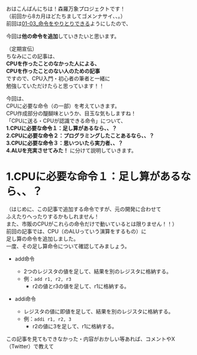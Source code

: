 おはこんばんにちは！森羅万象プロジェクトです！  
（前回から8カ月ほどたちましてゴメンナサイ、、。）  
前回は[01-03_命令をやりとりできる](https://github.com/shinrabansyo/tech-blog/blob/main/Articles/01-CPU%E3%82%92%E3%81%A4%E3%81%8F%E3%82%8D%E3%81%86%EF%BC%88%E3%81%84%E3%81%8D%E3%81%AA%E3%82%8A%EF%BC%81%EF%BC%9F%EF%BC%89/01-03_%E5%91%BD%E4%BB%A4%E3%82%92%E9%80%81%E3%82%8B%E3%83%BB%E5%8F%97%E3%81%91%E5%8F%96%E3%82%8B/01-03_%E5%91%BD%E4%BB%A4%E3%82%92%E9%80%81%E3%82%8B%E3%83%BB%E5%8F%97%E3%81%91%E5%8F%96%E3%82%8B.md)ようにしたので、  
  
今回は**他の命令を追加**していきたいと思います。  

（定期宣伝）  
ちなみにこの記事は、   
**CPUを作ったことのなかった人による、**  
**CPUを作ったことのない人のための記事**  
ですので、CPU入門・初心者の筆者と一緒に  
勉強していただけたらと思っています！！  
  
今回は、  
CPUに必要な命令（の一部）を考えていきます。  
CPU作成部分の醍醐味というか、目玉な気もしますね！  
「CPUに送る・CPUが認識できる命令」について、  
**1.CPUに必要な命令１：足し算があるなら、、？**  
**2.CPUに必要な命令２：プログラミングしたことあるなら、、？**  
**3.CPUに必要な命令３：思いついたら実力者、、？**  
**4.ALUを充実させてみた！**
に分けて説明していきます。

# 1.CPUに必要な命令１：足し算があるなら、、？  
（はじめに、この記事で追加する命令ですが、元の開発に合わせて  
ふえたりへったりするかもしれません！  
また、市販のCPUがこれらの命令だけで動いているとは限りません！！）  
前回の記事では、CPU（のALUっていう演算をするもの）に  
足し算の命令を追加しました。  
一度、その足し算命令について確認してみましょう。  

- add命令  
  - 2つのレジスタの値を足して、結果を別のレジスタに格納する。  
  - 例：`add r1, r2, r3`  
    - r2の値とr3の値を足して、r1に格納する。
  
- addi命令  
  - レジスタの値に即値を足して、結果を別のレジスタに格納する。  
  - 例：`addi r1, r2, 3`  
    - r2の値に3を足して、r1に格納する。
  


この記事を見てもできなかった・内容がおかしい等あれば、コメントやX（Twitter）で教えて